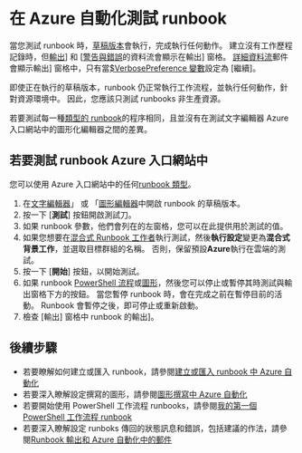 <properties 
    pageTitle="在 Azure 自動化測試 runbook |Microsoft Azure"
    description="您在 Azure 自動化發佈 runbook 之前，您可以測試，以確保的預期般運作。  本文將說明如何測試 runbook 並檢視輸出。"
    services="automation"
    documentationCenter=""
    authors="mgoedtel"
    manager="jwhit"
    editor="tysonn" />
<tags 
    ms.service="automation"
    ms.devlang="na"
    ms.topic="article"
    ms.tgt_pltfrm="na"
    ms.workload="infrastructure-services"
    ms.date="09/12/2016"
    ms.author="magoedte;bwren" />

# <a name="testing-a-runbook-in-azure-automation"></a>在 Azure 自動化測試 runbook
當您測試 runbook 時，[草稿版本](automation-creating-importing-runbook.md#publishing-a-runbook)會執行，完成執行任何動作。 建立沒有工作歷程記錄時，但[輸出](automation-runbook-output-and-messages.md#output-stream)] 和 [[警告與錯誤](automation-runbook-output-and-messages.md#message-streams)的資料流會顯示在輸出] 窗格。 [詳細資料流](automation-runbook-output-and-messages.md#message-streams)郵件會顯示輸出] 窗格中，只有當[$VerbosePreference 變數](automation-runbook-output-and-messages.md#preference-variables)設定為 [繼續]。

即使正在執行的草稿版本，runbook 仍正常執行工作流程，並執行任何動作，針對資源環境中。 因此，您應該只測試 runbooks 非生產資源。

若要測試每一種[類型的 runbook](automation-runbook-types.md)的程序相同，且並沒有在測試文字編輯器 Azure 入口網站中的圖形化編輯器之間的差異。  


## <a name="to-test-a-runbook-in-the-azure-portal"></a>若要測試 runbook Azure 入口網站中

您可以使用 Azure 入口網站中的任何[runbook 類型](automation-runbook-types.md)。

1. 在[文字編輯器](automation-editing-a-runbook.md#Portal)」 或 「[圖形編輯器](automation-graphical-authoring-intro.md)中開啟 runbook 的草稿版本。
2. 按一下 [**測試**] 按鈕開啟測試刀。
3. 如果 runbook 參數，他們會列在的左窗格，您可以在此提供用於測試的值。
4. 如果您想要在[混合式 Runbook 工作者](automation-hybrid-runbook-worker.md)執行測試，然後**執行設定**變更為**混合式背景工作**，並選取目標群組的名稱。  否則，保留預設**Azure**執行在雲端的測試。
5. 按一下 [**開始**] 按鈕，以開始測試。
6. 如果 runbook [PowerShell 流程](automation-runbook-types.md#powershell-workflow-runbooks)或[圖形](automation-runbook-types.md#graphical-runbooks)，然後您可以停止或暫停其時測試與輸出窗格下方的按鈕。 當您暫停 runbook 時，會在完成之前在暫停目前的活動。 Runbook 會暫停之後，即可停止或重新啟動。
7. 檢查 [輸出] 窗格中 runbook 的輸出]。


## <a name="next-steps"></a>後續步驟

- 若要瞭解如何建立或匯入 runbook，請參閱[建立或匯入 runbook 中 Azure 自動化](automation-creating-importing-runbook.md)
- 若要深入瞭解設定撰寫的圖形，請參閱[圖形撰寫中 Azure 自動化](automation-graphical-authoring-intro.md)
- 若要開始使用 PowerShell 工作流程 runbooks，請參閱[我的第一個 PowerShell 工作流程 runbook](automation-first-runbook-textual.md)
- 若要深入瞭解設定 runboks 傳回的狀態訊息和錯誤，包括建議的作法，請參閱[Runbook 輸出和 Azure 自動化中的郵件](automation-runbook-output-and-messages.md)